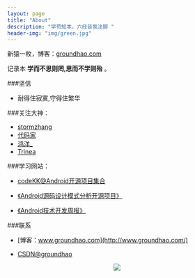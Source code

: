 ```yaml
---
layout: page
title: "About"
description: "学苟知本，六经皆我注脚 "
header-img: "img/green.jpg"
---
```



新猿一枚，博客：[groundhao.com](groundhao.com)


记录本 **学而不思则罔,思而不学则殆** 。

###坚信


- 耐得住寂寞,守得住繁华


###关注大神：


- [stormzhang](http://stormzhang.com/)
- [代码家](http://blog.daimajia.com/)
- [鸿洋_](http://blog.csdn.net/lmj623565791?viewmode=contents)
- [Trinea](http://www.trinea.cn/)




###学习网站：

- [codeKK@Android开源项目集合](http://p.codekk.com/)

- [《Android源码设计模式分析开源项目》](https://github.com/simple-android-framework-exchange/android_design_patterns_analysis/)

- [《Android技术开发周报》](http://www.androidweekly.cn/)


###联系

- [博客：www.groundhao.com](http://www.groundhao.com/)

- [CSDN@groundhao](http://blog.csdn.net/data_hlk)



<center>
    <p><img src="http://www.feizl.com/upload2007/2012_02/120212012716082.jpg" align="center"></p>
</center>






